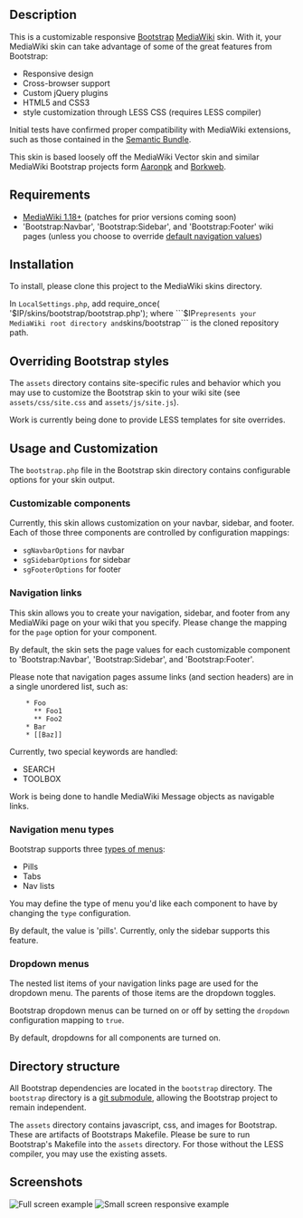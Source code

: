 ## Description ##
This is a customizable responsive [Bootstrap](https://github.com/twitter/bootstrap) [MediaWiki](http://www.mediawiki.org) skin.  With it, your MediaWiki skin can take advantage of some of the great features from Bootstrap:
* Responsive design
* Cross-browser support
* Custom jQuery plugins
* HTML5 and CSS3
* style customization through LESS CSS (requires LESS compiler)

Initial tests have confirmed proper compatibility with MediaWiki extensions, such as those contained in the [Semantic Bundle](http://www.mediawiki.org/wiki/SemanticBundle).

This skin is based loosely off the MediaWiki Vector skin and similar MediaWiki Bootstrap projects form [Aaronpk](https://github.com/aaronpk/Bootstrap-Skin) and [Borkweb](https://github.com/borkweb/bootstrap-mediawiki).

## Requirements ##
* [MediaWiki 1.18+](http://www.mediawiki.org/wiki/Download) (patches for prior versions coming soon)
* 'Bootstrap:Navbar', 'Bootstrap:Sidebar', and 'Bootstrap:Footer' wiki pages (unless you choose to override [default navigation values](https://github.com/mtyeh411/mediawiki-bootstrap/#navigation-links))

## Installation ##
To install, please clone this project to the MediaWiki skins directory.

In ```LocalSettings.php```, add
    require_once( '$IP/skins/bootstrap/bootstrap.php');
where ```$IP``` represents your MediaWiki root directory and ```skins/bootstrap``` is the cloned repository path.

## Overriding Bootstrap styles ##
The ```assets``` directory contains site-specific rules and behavior which you may use to customize the Bootstrap skin to your wiki site (see ```assets/css/site.css``` and ```assets/js/site.js```).

Work is currently being done to provide LESS templates for site overrides.

## Usage and Customization ##
The ```bootstrap.php``` file in the Bootstrap skin directory contains configurable options for your skin output.

### Customizable components ###
Currently, this skin allows customization on your navbar, sidebar, and footer.  Each of those three components are controlled by configuration mappings:
* ```sgNavbarOptions``` for navbar
* ```sgSidebarOptions``` for sidebar
* ```sgFooterOptions``` for footer

### Navigation links ###
This skin allows you to create your navigation, sidebar, and footer from any MediaWiki page on your wiki that you specify.  Please change the mapping for the ```page``` option for your component.

By default, the skin sets the page values for each customizable component to 'Bootstrap:Navbar', 'Bootstrap:Sidebar', and 'Bootstrap:Footer'.

Please note that navigation pages assume links (and section headers) are in a single unordered list, such as:
```
    * Foo
      ** Foo1
      ** Foo2
    * Bar
    * [[Baz]]
```

Currently, two special keywords are handled:
* SEARCH
* TOOLBOX

Work is being done to handle MediaWiki Message objects as navigable links.

### Navigation menu types ###
Bootstrap supports three [types of menus](http://twitter.github.com/bootstrap/components.html#navs): 
* Pills
* Tabs
* Nav lists

You may define the type of menu you'd like each component to have by changing the ```type``` configuration.  

By default, the value is 'pills'.  Currently, only the sidebar supports this feature.

### Dropdown menus ###
The nested list items of your navigation links page are used for the dropdown menu.  The parents of those items are the dropdown toggles.

Bootstrap dropdown menus can be turned on or off by setting the ```dropdown``` configuration mapping to ```true```. 

By default, dropdowns for all components are turned on.

## Directory structure ##
All Bootstrap dependencies are located in the ```bootstrap``` directory.  The ```bootstrap``` directory is a [git submodule](http://git-scm.com/docs/git-submodule), allowing the Bootstrap project to remain independent.

The ```assets``` directory contains javascript, css, and images for Bootstrap.  These are artifacts of Bootstraps Makefile.  Please be sure to run Bootstrap's Makefile into the ```assets``` directory.  For those without the LESS compiler, you may use the existing assets. 

## Screenshots ##
![Full screen example](http://db.tt/ye7ULcKC)
![Small screen responsive example](http://db.tt/0llWKCrz)

